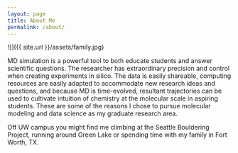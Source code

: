 ```yaml
---
layout: page
title: About Me
permalink: /about/
---
```

![]({{ site.url  }}/assets/family.jpg)

MD simulation is a powerful tool to both educate students and answer scientific questions. The researcher has extraordinary precision and control when creating experiments in silico. The data is easily shareable, computing resources are easily adapted to accommodate new research ideas and questions, and because MD is time-evolved, resultant trajectories can be used to cultivate intuition of chemistry at the molecular scale in aspiring students. These are some of the reasons I chose to pursue molecular modeling and data science as my graduate research area. 

Off UW campus you might find me climbing at the Seattle Bouldering Project, running around Green Lake or spending time with my family in Fort Worth, TX.
